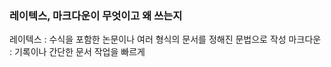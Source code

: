 ### 레이텍스, 마크다운이 무엇이고 왜 쓰는지  
  레이텍스 : 수식을 포함한 논문이나 여러 형식의 문서를 정해진 문법으로 작성 
  마크다운 : 기록이나 간단한 문서 작업을 빠르게 

###  
